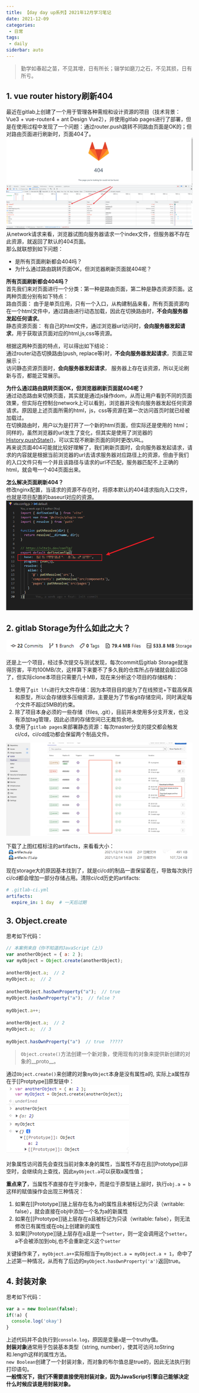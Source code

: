 ```yaml
---
title: 【day day up系列】2021年12月学习笔记
date: 2021-12-09
categories:
 - 日常
tags:
 - daily
siderbar: auto
---
```


> 勤学如春起之苗，不见其增，日有所长；辍学如磨刀之石，不见其损，日有所亏。

## 1. vue router history刷新404
最近在gitlab上创建了一个用于管理各种需规和设计资源的项目（技术背景：Vue3 + vue-router4 + ant Design Vue2），并使用gitlab pages进行了部署，但是在使用过程中发现了一个问题：通过router.push跳转不同路由页面是OK的；但对路由页面进行刷新时，页面404了。  
![](../images/daily-019.png)  
从network请求来看，浏览器试图向服务器请求一个index文件，但服务器不存在此资源，就返回了默认的404页面。  
那么就联想到如下问题：   
- 是所有页面刷新都会404吗？   
- 为什么通过路由跳转页面OK，但浏览器刷新页面就404呢？  

**所有页面刷新都会404吗？**  
首先我们来对页面进行一个分类：第一种是路由页面，第二种是静态资源页面。这两种页面分别有如下特点：  
路由页面： 由于是单页应用，只有一个入口，从构建制品来看，所有页面资源均在一个html文件中，通过路由进行动态加载，因此在切换路由时，**不会向服务器发起任何请求**。  
静态资源页面： 有自己的html文件，通过浏览器url访问时，**会向服务器发起请求**，用于获取该页面对应的html,js,css等资源。  

根据这两种页面的特点，可以得出如下结论：  
通过router动态切换路由(push, replace等)时，**不会向服务器发起请求**，页面正常展示；    
访问静态资源页面时，**会向服务器发起请求**， 服务器上存在该资源，所以无论刷新与否，都能正常展示。

**为什么通过路由跳转页面OK，但浏览器刷新页面就404呢？**  
通过动态路由来切换页面，其实就是通过js操作dom，从而让用户看到不同的页面效果，但实际在控制台network上可以看到，浏览器并没有向服务器发起任何资源请求。原因是上述页面所需的html，js，css等资源在第一次访问首页时就已经被加载过。  
在切换路由时，用户以为是打开了一个新的html页面，但实际还是使用的 html；同样的，虽然浏览器的url发生了变化，但其实是使用了浏览器的[History.pushState()](https://developer.mozilla.org/zh-CN/docs/Web/API/History/pushState)，可以实现不刷新页面的同时更改URL。  
再来说页面404可能就比较好理解了，我们刷新页面时，会向服务器发起请求，请求的内容就是根据当前浏览器的url去请求服务器对应路径上的资源，但由于我们的入口文件只有一个并且该路径与请求的url不匹配，服务器匹配不上正确的html，就会甩一个404页面出来。  

**怎么解决页面刷新404？**  
修改nginx配置，当请求的资源不存在时，将原本默认的404请求指向入口文件，也就是项目配置的baseurl对应的资源。  
![](../images/daily-020.png)

## 2. gitlab Storage为什么如此之大？
![](../images/daily-021.png)  

还是上一个项目，经过多次提交与测试发现，每次commit后gitlab Storage就涨得厉害，平均100MB/次，这样算下来要不了多久我的仓库所占存储就会超过GB了，但实际clone本项目只需要几十MB，现在来分析这个项目的存储结构：  
1. 使用了`git lfs`进行大文件存储：因为本项目目的是为了在线预览+下载高保真和原型，所以会存储很多压缩资源，主要是为了节省git存储空间，同时满足每个文件不超过5MB的约束。
2. 除了项目本身必须的一些存储（files, .git），目前并未使用多分支开发，也没有添加tag管理，因此必须的存储空间已无裁剪余地。  
3. 使用了`gitlab pages`来部署静态资源：每次master分支的提交都会触发ci/cd，ci/cd成功都会保留两个制品文件。  

![](../images/daily-022.png)  

下载了上图红框标注的artifacts，来看看大小：  
![](../images/daily-023.png)

现在storage大的原因基本找到了，就是ci/cd的制品一直保留着在，导致每次执行ci/cd都会增加一部分存储占用。清除ci/cd历史的artifacts:   
```yml
# .gitlab-ci.yml
artifacts:
  expire_in: 1 day  # 一天后过期
```

## 3. Object.create
思考如下代码：  

```js
// 本案例来自《你不知道的JavaScript（上）》
var anotherObject = { a: 2 };
var myObject = Object.create(anotherObject);

anotherObject.a;  // 2
myObject.a;  // 2

anotherObject.hasOwnProperty("a");  // true
myObject.hasOwnProperty("a");  // false ?

myObject.a++;

anotherObject.a;  // 2
myObject.a;  // 3

myObject.hasOwnProperty("a")  // true  ?????
```
> `Object.create()`方法创建一个新对象，使用现有的对象来提供新创建的对象的__proto__。

通过`Object.create()`来创建的对象`myObject`本身是没有属性a的, 实际上a属性存在于[[Protptype]]原型链中：  
![](../images/daily-024.png)  

对象属性访问首先会查找当前对象本身的属性，当属性不存在且[[Prototype]]非空时，会继续向上查找，因此`myObject.a`可以获取a属性值；  

**重点来了**，当属性不直接存在于对象中，而是位于原型链上层时，执行`obj.a = b`这样的赋值操作会出现三种情况：  
1. 如果在[[Prototype]]链上层存在名为a的属性且未被标记为只读（writable: false），就会直接在obj中添加一个名为a的新属性  
2. 如果在[[Prototype]]链上层存在a且被标记为只读（writable: false），则无法修改已有属性或在obj上创建新的属性
3. 如果[[Prototype]]链上层存在a且是一个`setter`，则一定会调用这个`setter`。a不会被添加到obj,也不会重新定义这个`setter`  

关键操作来了，`myObject.a++`实际相当于`myObject.a = myObject.a + 1`，命中了上述第一种情况，从而有了后边的`myObject.hasOwnProperty('a')`返回true。

## 4. 封装对象
思考如下代码：

```js
var a = new Boolean(false);
if(!a) {
  console.log('okay')  
}
```  
上述代码并不会执行到`console.log`，原因是变量`a`是一个truthy值。  
**封装对象**通常用于包装基本类型（string, number），使其可访问.toString和.length这样的属性方法。  
`new Boolean`创建了一个封装对象，而对象的布尔值总是true的，因此无法执行到打印语句。  
**一般情况下，我们不需要直接使用封装对象，因为JavaScript引擎自己能够决定什么时候应该是用封装对象。**
